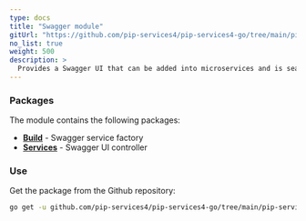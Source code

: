 ```yaml
---
type: docs
title: "Swagger module"
gitUrl: "https://github.com/pip-services4/pip-services4-go/tree/main/pip-services4-swagger-go"
no_list: true
weight: 500
description: > 
  Provides a Swagger UI that can be added into microservices and is seamlessly integrated with existing REST and Commandable HTTP.
---
```



### Packages

The module contains the following packages:

- [**Build**](build) - Swagger service factory
- [**Services**](controllers) - Swagger UI controller


### Use
Get the package from the Github repository:
```bash
go get -u github.com/pip-services4/pip-services4-go/tree/main/pip-services4-swagger-go@latest
```

